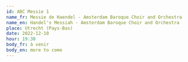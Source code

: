 ```yaml
---
id: ABC Messie 1
name_fr: Messie de Haendel - Amsterdam Baroque Choir and Orchestra
name_en: Handel's Messiah - Amsterdam Baroque Choir and Orchestra
place: Utrecht (Pays-Bas)
date: 2022-12-10
hour: 19:30
body_fr: à venir
body_en: more to come
---
```

